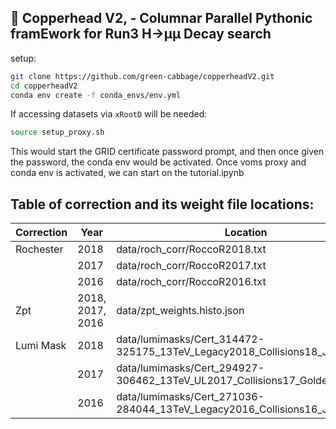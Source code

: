 ## 🐍 Copperhead V2, - Columnar Parallel Pythonic framEwork for Run3 H&rarr;µµ Decay search

setup:
```bash
git clone https://github.com/green-cabbage/copperheadV2.git
cd copperheadV2
conda env create -f conda_envs/env.yml 
```
If accessing datasets via `xRootD` will be needed:
```bash
source setup_proxy.sh
```

This would start the GRID certificate password prompt, and then once given the password, the conda env would be activated. Once voms proxy and conda env is activated, we can start on the tutorial.ipynb

## Table of correction and its weight file locations:

| Correction | Year | Location |
| ------------- | ------------- | ------------- |
| Rochester | 2018 | data/roch_corr/RoccoR2018.txt  |
|   | 2017 | data/roch_corr/RoccoR2017.txt  |
|   | 2016 | data/roch_corr/RoccoR2016.txt  |
| Zpt | 2018, 2017, 2016 | data/zpt_weights.histo.json |
| Lumi Mask  | 2018 | data/lumimasks/Cert_314472-325175_13TeV_Legacy2018_Collisions18_JSON.txt  |
|   | 2017 | data/lumimasks/Cert_294927-306462_13TeV_UL2017_Collisions17_GoldenJSON.txt  |
|   | 2016 | data/lumimasks/Cert_271036-284044_13TeV_Legacy2016_Collisions16_JSON.txt"  |


